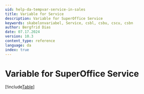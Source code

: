 ```yaml
---
uid: help-da-tempvar-service-in-sales
title: Variable for Service
description: Variable for SuperOffice Service
keywords: skabelonvariabel, Service, csbl, csbu, cscu, csbn
author: Bergfrid Dias
date: 07.17.2024
version: 10.3
content_type: reference
language: da
index: true
---
```


# Variable for SuperOffice Service

[!include[Table](../../../../../common/includes/variable/table-service-in-sales.md)]

